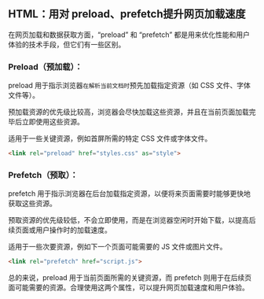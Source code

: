 
## HTML：用对 preload、prefetch提升网页加载速度


在网页加载和数据获取方面，“preload” 和 “prefetch” 都是用来优化性能和用户体验的技术手段，但它们有一些区别。

### Preload（预加载）：
preload 用于指示浏览器`在解析当前文档时`预先加载指定资源（如 CSS 文件、字体文件等）。

预加载资源的优先级比较高，浏览器会尽快加载这些资源，并且在当前页面加载完毕后立即使用这些资源。

适用于一些关键资源，例如首屏所需的特定 CSS 文件或字体文件。
```html
<link rel="preload" href="styles.css" as="style">
```

### Prefetch（预取）：
prefetch 用于指示浏览器在后台加载指定资源，以便将来页面需要时能够更快地获取这些资源。

预取资源的优先级较低，不会立即使用，而是在浏览器空闲时开始下载，以提高后续页面或用户操作时的加载速度。

适用于一些次要资源，例如下一个页面可能需要的 JS 文件或图片文件。
```html
<link rel="prefetch" href="script.js">
```

总的来说，preload 用于当前页面所需的关键资源，而 prefetch 则用于在后续页面可能需要的资源。合理使用这两个属性，可以提升网页加载速度和用户体验。





































